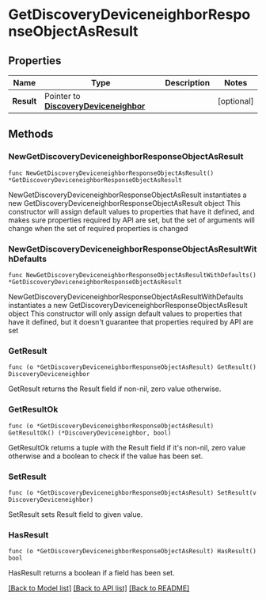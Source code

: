 # GetDiscoveryDeviceneighborResponseObjectAsResult

## Properties

Name | Type | Description | Notes
------------ | ------------- | ------------- | -------------
**Result** | Pointer to [**DiscoveryDeviceneighbor**](DiscoveryDeviceneighbor.md) |  | [optional] 

## Methods

### NewGetDiscoveryDeviceneighborResponseObjectAsResult

`func NewGetDiscoveryDeviceneighborResponseObjectAsResult() *GetDiscoveryDeviceneighborResponseObjectAsResult`

NewGetDiscoveryDeviceneighborResponseObjectAsResult instantiates a new GetDiscoveryDeviceneighborResponseObjectAsResult object
This constructor will assign default values to properties that have it defined,
and makes sure properties required by API are set, but the set of arguments
will change when the set of required properties is changed

### NewGetDiscoveryDeviceneighborResponseObjectAsResultWithDefaults

`func NewGetDiscoveryDeviceneighborResponseObjectAsResultWithDefaults() *GetDiscoveryDeviceneighborResponseObjectAsResult`

NewGetDiscoveryDeviceneighborResponseObjectAsResultWithDefaults instantiates a new GetDiscoveryDeviceneighborResponseObjectAsResult object
This constructor will only assign default values to properties that have it defined,
but it doesn't guarantee that properties required by API are set

### GetResult

`func (o *GetDiscoveryDeviceneighborResponseObjectAsResult) GetResult() DiscoveryDeviceneighbor`

GetResult returns the Result field if non-nil, zero value otherwise.

### GetResultOk

`func (o *GetDiscoveryDeviceneighborResponseObjectAsResult) GetResultOk() (*DiscoveryDeviceneighbor, bool)`

GetResultOk returns a tuple with the Result field if it's non-nil, zero value otherwise
and a boolean to check if the value has been set.

### SetResult

`func (o *GetDiscoveryDeviceneighborResponseObjectAsResult) SetResult(v DiscoveryDeviceneighbor)`

SetResult sets Result field to given value.

### HasResult

`func (o *GetDiscoveryDeviceneighborResponseObjectAsResult) HasResult() bool`

HasResult returns a boolean if a field has been set.


[[Back to Model list]](../README.md#documentation-for-models) [[Back to API list]](../README.md#documentation-for-api-endpoints) [[Back to README]](../README.md)


